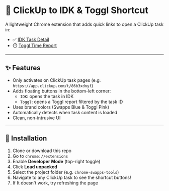 # 🔗 ClickUp to IDK & Toggl Shortcut

A lightweight Chrome extension that adds quick links to open a ClickUp task in:
- ✅ [IDK Task Detail](https://app.swapps.com/time-management/)
- ⏱️ [Toggl Time Report](https://track.toggl.com/reports/detailed/)

---

## ✨ Features

- Only activates on ClickUp task pages (e.g. `https://app.clickup.com/t/86b3xdnyf`)
- Adds floating buttons in the bottom-left corner:
  - `IDK`: opens the task in IDK
  - `Toggl`: opens a Toggl report filtered by the task ID
- Uses brand colors (Swapps Blue & Toggl Pink)
- Automatically detects when task content is loaded
- Clean, non-intrusive UI

---

## 🚀 Installation

1. Clone or download this repo
2. Go to `chrome://extensions`
3. Enable **Developer Mode** (top-right toggle)
4. Click **Load unpacked**
5. Select the project folder (e.g. `chrome-swapps-tools`)
6. Navigate to any ClickUp task to see the shortcut buttons!
7. If It doesn't work, try refreshing the page


